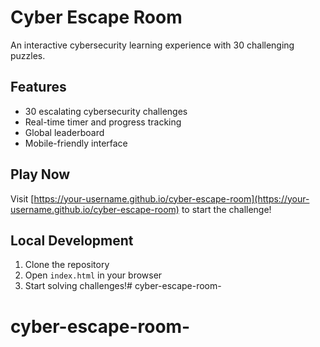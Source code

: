 # Cyber Escape Room

An interactive cybersecurity learning experience with 30 challenging puzzles.

## Features
- 30 escalating cybersecurity challenges
- Real-time timer and progress tracking
- Global leaderboard
- Mobile-friendly interface

## Play Now
Visit [https://your-username.github.io/cyber-escape-room](https://your-username.github.io/cyber-escape-room) to start the challenge!

## Local Development
1. Clone the repository
2. Open `index.html` in your browser
3. Start solving challenges!# cyber-escape-room-
# cyber-escape-room-
